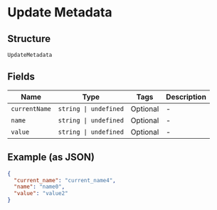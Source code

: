 
# Update Metadata

## Structure

`UpdateMetadata`

## Fields

| Name | Type | Tags | Description |
|  --- | --- | --- | --- |
| `currentName` | `string \| undefined` | Optional | - |
| `name` | `string \| undefined` | Optional | - |
| `value` | `string \| undefined` | Optional | - |

## Example (as JSON)

```json
{
  "current_name": "current_name4",
  "name": "name0",
  "value": "value2"
}
```

